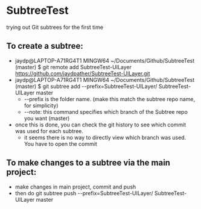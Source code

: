 # SubtreeTest
 trying out Git subtrees for the first time

## To create a subtree:
  * jaydp@LAPTOP-A71RG4T1 MINGW64 ~/Documents/Github/SubtreeTest (master)
    $ git remote add SubtreeTest-UILayer https://github.com/jaydpather/SubtreeTest-UILayer.git
  * jaydp@LAPTOP-A71RG4T1 MINGW64 ~/Documents/Github/SubtreeTest (master)
    $ git subtree add --prefix=SubtreeTest-UILayer/ SubtreeTest-UILayer master
    * --prefix is the folder name. (make this match the subtree repo name, for simplicity)
    * --note: this command specifies which branch of the Subtree repo you want (master)
  * once this is done, you can check the git history to see which commit was used for each subtree.
    * it seems there is no way to directly view which branch was used. You have to open the commit

## To make changes to a subtree via the main project:
  * make changes in main project, commit and push
  * then do git subtree push --prefix=SubtreeTest-UILayer/ SubtreeTest-UILayer master
